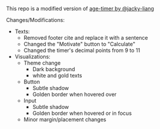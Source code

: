 This repo is a modified version of <a href="https://github.com/jacky-liang/age-timer">age-timer by @jacky-liang</a>

Changes/Modifications:
* Texts:
    - Removed footer cite and replace it with a sentence
    - Changed the "Motivate" button to "Calculate"
    - Changed the timer's decimal points from 9 to 11
* Visualizations:
    - Theme change
        * Dark background
        * white and gold texts
    - Button 
        * Subtle shadow
        * Golden border when hovered over
    - Input
        * Subtle shadow
        * Golden border when hovered or in focus
    - Minor margin/placement changes

